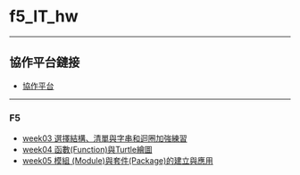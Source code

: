 # f5_IT_hw
---
## 協作平台鏈接
- [協作平台]((week03_f5a24)homework_answer.md)
---
### F5
- [week03 選擇結構、清單與字串和迴圈加強練習](week03_f5a24)
- [week04 函數(Function)與Turtle繪圖](week04_f5a24)
- [week05 模組 (Module)與套件(Package)的建立與應用](week05_f5a24)
